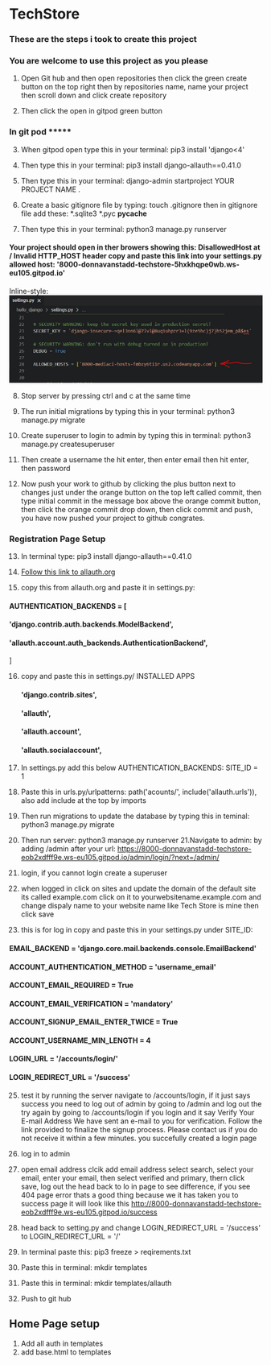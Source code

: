 # TechStore

### These are the steps i took to create this project
### You are welcome to use this project as you please

1. Open Git hub and then open repositories then click the green create button on the top right then by repositories name, name your project then scroll down and click create repository

2. Then click the open in gitpod green button

### In git pod *****

3. When gitpod open type this in your terminal: pip3 install 'django<4'

4. Then type this in your terminal: pip3 install django-allauth==0.41.0

5. Then type this in your terminal: django-admin startproject YOUR PROJECT NAME .

6. Create a basic gitignore file by typing: touch .gitignore then in gitignore file add these: *.sqlite3 *.pyc __pycache__

7. Then type this in your terminal: python3 manage.py runserver

#### Your project should open in ther browers showing this: DisallowedHost at / Invalid HTTP_HOST header copy and paste this link into your settings.py allowed host: '8000-donnavanstadd-techstore-5hxkhqpe0wb.ws-eu105.gitpod.io'
 
Inline-style: 
![alt text](allowed_hosts.jpeg "Logo Title Text 1")

8. Stop server by pressing ctrl and c at the same time

9. The run initial migrations by typing this in your terminal: python3 manage.py migrate

10. Create superuser to login to admin by typing this in terminal: python3 manage.py createsuperuser

11. Then create a username the hit enter, then enter email then hit enter, then password

12. Now push your work to github by clicking the plus button next to changes just under the orange button on the top left called commit, then type initial commit in the message box above the orange commit button, then click the orange commit drop down, then click commit and push, you have now pushed your project to github congrates.

### Registration Page Setup
13. In terminal type: pip3 install django-allauth==0.41.0

14. [Follow this link to allauth.org](https://docs.allauth.org/en/latest/installation/quickstart.html)

15. copy this from allauth.org and paste it in settings.py: 
#### AUTHENTICATION_BACKENDS = [
 ####  'django.contrib.auth.backends.ModelBackend',

  #### 'allauth.account.auth_backends.AuthenticationBackend',
]

16. copy and paste this in settings.py/ INSTALLED APPS

    #### 'django.contrib.sites',
    #### 'allauth',
    #### 'allauth.account',
    #### 'allauth.socialaccount',

17. In settings.py add this below AUTHENTICATION_BACKENDS: SITE_ID = 1

18. Paste this in urls.py/urlpatterns: path('acounts/', include('allauth.urls')), also add include at the top by imports

19. Then run migrations to update the database by typing this in teminal: python3 manage.py migrate 

20. Then run server: python3 manage.py runserver
21.Navigate to admin: by adding /admin after your url: https://8000-donnavanstadd-techstore-eob2xdfff9e.ws-eu105.gitpod.io/admin/login/?next=/admin/
22. login, if you cannot login create a superuser
23. when logged in click on sites and update the domain of the default site its called example.com click on it to yourwebsitename.example.com and change dispaly name to your website name like Tech Store is mine then click save

24. this is for log in copy and paste this in your settings.py under SITE_ID:

#### EMAIL_BACKEND = 'django.core.mail.backends.console.EmailBackend'

#### ACCOUNT_AUTHENTICATION_METHOD = 'username_email'
#### ACCOUNT_EMAIL_REQUIRED = True
#### ACCOUNT_EMAIL_VERIFICATION = 'mandatory'
#### ACCOUNT_SIGNUP_EMAIL_ENTER_TWICE = True
#### ACCOUNT_USERNAME_MIN_LENGTH = 4
#### LOGIN_URL = '/accounts/login/'
#### LOGIN_REDIRECT_URL = '/success'

25. test it by running the server navigate to /accounts/login, if it just says success you need to log out of admin by going to /admin and log out the try again by going to /accounts/login if you login and it say Verify Your E-mail Address
We have sent an e-mail to you for verification. Follow the link provided to finalize the signup process. Please contact us if you do not receive it within a few minutes. you succefully created a login page

26. log in to admin

27. open email address clcik add email address select search, select your email, enter your email, then select verified and primary, thern click save, log out the head back to lo in page to see difference, if you see 404 page error thats a good thing because we it has taken you to success page it will look like this http://8000-donnavanstadd-techstore-eob2xdfff9e.ws-eu105.gitpod.io/success

28. head back to setting.py and change LOGIN_REDIRECT_URL = '/success' to LOGIN_REDIRECT_URL = '/'

29. In terminal paste this: pip3 freeze > reqirements.txt

30. Paste this in terminal: mkdir templates
31. Paste this in terminal: mkdir templates/allauth

31. Push to git hub

## Home Page setup
1. Add all auth in templates
2. add base.html to templates